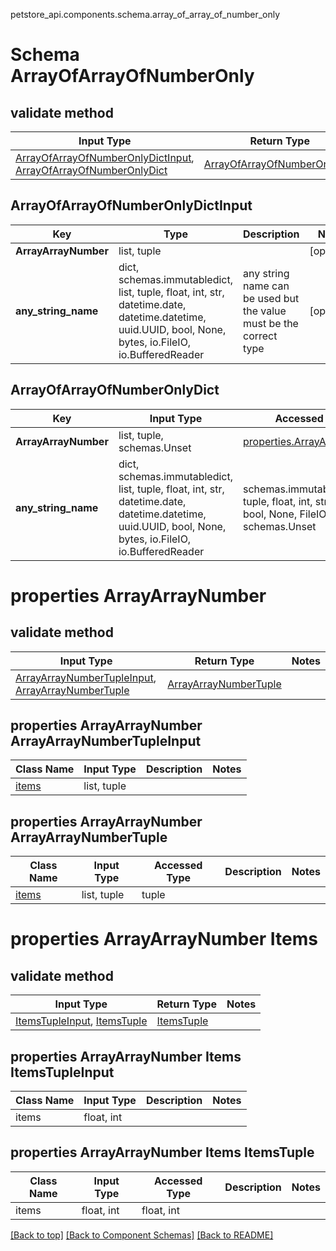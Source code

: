 petstore_api.components.schema.array_of_array_of_number_only
# Schema ArrayOfArrayOfNumberOnly

## validate method
Input Type | Return Type | Notes
------------ | ------------- | -------------
[ArrayOfArrayOfNumberOnlyDictInput](#arrayofarrayofnumberonlydictinput), [ArrayOfArrayOfNumberOnlyDict](#arrayofarrayofnumberonlydict) | [ArrayOfArrayOfNumberOnlyDict](#arrayofarrayofnumberonlydict) |

## ArrayOfArrayOfNumberOnlyDictInput
Key | Type |  Description | Notes
------------ | ------------- | ------------- | -------------
**ArrayArrayNumber** | list, tuple |  | [optional]
**any_string_name** | dict, schemas.immutabledict, list, tuple, float, int, str, datetime.date, datetime.datetime, uuid.UUID, bool, None, bytes, io.FileIO, io.BufferedReader | any string name can be used but the value must be the correct type | [optional]

## ArrayOfArrayOfNumberOnlyDict
Key | Input Type | Accessed Type | Description | Notes
------------ | ------------- | ------------- | ------------- | -------------
**ArrayArrayNumber** | list, tuple, schemas.Unset | [properties.ArrayArrayNumber](#properties-arrayarraynumber) |  | [optional]
**any_string_name** | dict, schemas.immutabledict, list, tuple, float, int, str, datetime.date, datetime.datetime, uuid.UUID, bool, None, bytes, io.FileIO, io.BufferedReader | schemas.immutabledict, tuple, float, int, str, bytes, bool, None, FileIO, schemas.Unset | any string name can be used but the value must be the correct type | [optional] typed value is accessed with the get_additional_property_ method

# properties ArrayArrayNumber

## validate method
Input Type | Return Type | Notes
------------ | ------------- | -------------
[ArrayArrayNumberTupleInput](#properties-arrayarraynumber-arrayarraynumbertupleinput), [ArrayArrayNumberTuple](#properties-arrayarraynumber-arrayarraynumbertuple) | [ArrayArrayNumberTuple](#properties-arrayarraynumber-arrayarraynumbertuple) |

## properties ArrayArrayNumber ArrayArrayNumberTupleInput
Class Name | Input Type | Description | Notes
------------- | ------------- | ------------- | -------------
[items](#properties-arrayarraynumber-items) | list, tuple |  |

## properties ArrayArrayNumber ArrayArrayNumberTuple
Class Name | Input Type | Accessed Type | Description | Notes
------------- | ------------- | ------------- | ------------- | -------------
[items](#properties-arrayarraynumber-items) | list, tuple | tuple |  |

# properties ArrayArrayNumber Items

## validate method
Input Type | Return Type | Notes
------------ | ------------- | -------------
[ItemsTupleInput](#properties-arrayarraynumber-items-itemstupleinput), [ItemsTuple](#properties-arrayarraynumber-items-itemstuple) | [ItemsTuple](#properties-arrayarraynumber-items-itemstuple) |

## properties ArrayArrayNumber Items ItemsTupleInput
Class Name | Input Type | Description | Notes
------------- | ------------- | ------------- | -------------
items | float, int |  |

## properties ArrayArrayNumber Items ItemsTuple
Class Name | Input Type | Accessed Type | Description | Notes
------------- | ------------- | ------------- | ------------- | -------------
items | float, int | float, int |  |

[[Back to top]](#top) [[Back to Component Schemas]](../../../README.md#Component-Schemas) [[Back to README]](../../../README.md)
